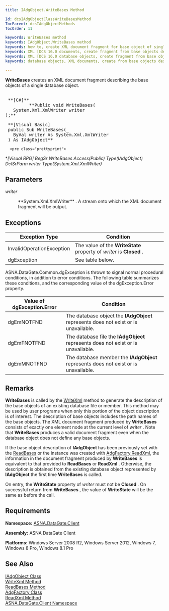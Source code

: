 ```yaml
---
title: IAdgObject.WriteBases Method

Id: dcsIAdgObjectClassWriteBasesMethod
TocParent: dcsIAdgObjectMethods
TocOrder: 11

keywords: WriteBases method
keywords: IAdgObject.WriteBases method
keywords: how to, create XML document fragment for base object of single database object
keywords: XML [DCS 16.0 documents, create fragment from base objects description
keywords: XML [DCS 16.0 database objects, create fragment from base objects description
keywords: database objects, XML documents, create from base objects description

---
```


**WriteBases** creates an XML document fragment describing the base objects of a single database object.
<pre>        <span class="lang">
 **[C#]** 
        </span> **Public void WriteBases(
   System.Xml.XmlWriter writer
);**   </pre>
<pre> **<span class="lang">[Visual Basic] </span>
 public Sub WriteBases(_
   ByVal writer As System.Xml.XmlWriter<br /> ) As IAdgObject**      </pre>
      <pre class="prettyprint">
 **<span class="lang">[Visual RPG]</span>
  BegSr WriteBases Access(*Public) Type(IAdgObject)<br />   DclSrParm writer Type(System.Xml.XmlWriter)**     </pre>

## Parameters

<dl>
        <dt />
</dl>

*writer* 
<dl>
        <dd>
**System.Xml.XmlWriter** . A stream onto which the XML document fragment will be output.
</dd>
</dl>

## Exceptions



| Exception Type | Condition |
| ---- | ---- |
| InvalidOperationException | The value of the **WriteState** property of *writer* is **Closed** . |
| dgException | See table below. |



ASNA.DataGate.Common.dgException is thrown to signal normal procedural conditions, in addition to error conditions. The following table summarizes these conditions, and the corresponding value of the dgException.Error property.
<br />



| Value of dgException.Error | Condition |
| ---- | ---- |
| dgEmNOTFND | The database object the **IAdgObject** represents does not exist or is unavailable. |
| dgEmFNOTFND | The database file the **IAdgObject** represents does not exist or is unavailable. |
| dgEmMNOTFND | The database member the **IAdgObject** represents does not exist or is unavailable. |



## Remarks

**WriteBases** is called by the [ WriteXml](iadg-object-class-write-xml-methods.html) method to generate the description of the base objects of an existing database file or member. This method may be used by user programs when only this portion of the object description is of interest. The description of base objects includes the path names of the base objects. The XML document fragment produced by **WriteBases** consists of exactly one element node at the current level of *writer* . Note that **WriteBases** produces a valid document fragment even when the database object does not define any base objects. 

If the base object description of **IAdgObject** has been previously set with the [ReadBases](iadg-object-class-read-bases-method.html) or the instance was created with [AdgFactory.ReadXml](adg-factory-class-read-xml-methods.html), the information in the document fragment produced by **WriteBases** is equivalent to that provided to **ReadBases** or **ReadXml** . Otherwise, the description is obtained from the existing database object represented by **IAdgObject** the first time **WriteBases** is called.

On entry, the **WriteState** property of *writer* must not be **Closed** . On successful return from **WriteBases** , the value of **WriteState** will be the same as before the call.
## Requirements

<span> **Namespace:** [ASNA.DataGate.Client](datagate-client-namespace.html) </span> 

<span> **Assembly:** ASNA DataGate Client</span> 

<span> **Platforms:** Windows Server 2008 R2, Windows Server 2012, Windows 7, Windows 8 Pro, Windows 8.1 Pro</span> 
## See Also


[IAdgObject Class](iadg-object-class.html)
      <br />
[WriteXml Method](iadg-object-class-write-xml-methods.html)
      <br />
[ReadBases Method](iadg-object-class-read-bases-method.html)
      <br />
[AdgFactory Class](adg-factory-class.html)
      <br />
[ReadXml Method](adg-factory-class-read-xml-methods.html)
      <br />
[ASNA.DataGate.Client Namespace](datagate-client-namespace.html)

